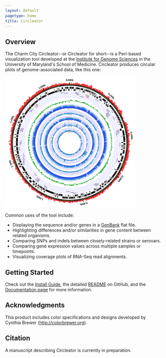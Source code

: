 ```yaml
---
layout: default
pagetype: home
title: Circleator
---
```


## Overview

The Charm City Circleator--or Circleator for short--is a Perl-based
visualization tool developed at the [Institute for Genome Sciences][igs]
in the University of Maryland's School of Medicine. Circleator produces
circular plots of genome-associated data, like this one:

![Sample Circleator image][sample image]

Common uses of the tool include:

* Displaying the sequence and/or genes in a [GenBank][] flat file.
* Highlighting differences and/or similarities in gene content between related organisms.
* Comparing SNPs and indels between closely-related strains or serovars.
* Comparing gene expression values across multiple samples or timepoints.
* Visualizing coverage plots of RNA-Seq read alignments.

[sample image]: images/CP002725-2-420.png "Sample Circleator Image"
[genbank]: http://www.ncbi.nlm.nih.gov/genbank/
[igs]: http://igs.umaryland.edu

## Getting Started

Check out the [Install Guide][install], the detailed [README][] on GitHub, 
and the [Documentation page][docs] for more information.

[install]: install.html
[readme]: http://github.com/jonathancrabtree/Circleator/blob/master/README.md
[docs]: documentation.html

## Acknowledgments

This product includes color specifications and designs developed by Cynthia Brewer (<http://colorbrewer.org>).

## Citation

A manuscript describing Circleator is currently in preparation.
